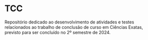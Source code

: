 # TCC
Repositório dedicado ao desenvolvimento de atividades e testes relacionados ao trabalho de conclusão de curso em Ciências Exatas, previsto para ser concluído no 2º semestre de 2024.
